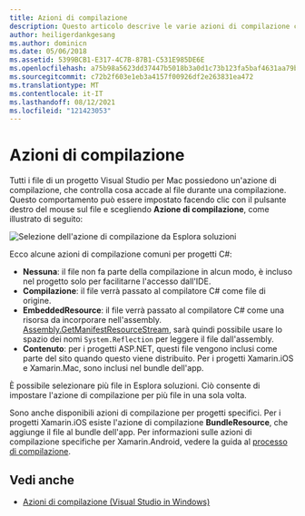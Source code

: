 ```yaml
---
title: Azioni di compilazione
description: Questo articolo descrive le varie azioni di compilazione che possono essere usate per i progetti C#
author: heiligerdankgesang
ms.author: dominicn
ms.date: 05/06/2018
ms.assetid: 5399BCB1-E317-4C7B-87B1-C531E985DE6E
ms.openlocfilehash: a75b98a5623dd37447b5018b3a0d1c73b123fa5baf4631aa79bfbf403f3458a5
ms.sourcegitcommit: c72b2f603e1eb3a4157f00926df2e263831ea472
ms.translationtype: MT
ms.contentlocale: it-IT
ms.lasthandoff: 08/12/2021
ms.locfileid: "121423053"
---
```

# <a name="build-actions"></a>Azioni di compilazione

Tutti i file di un progetto Visual Studio per Mac possiedono un'azione di compilazione, che controlla cosa accade al file durante una compilazione. Questo comportamento può essere impostato facendo clic con il pulsante destro del mouse sul file e scegliendo **Azione di compilazione**, come illustrato di seguito:

![Selezione dell'azione di compilazione da Esplora soluzioni](media/projects-and-solutions-image1.png)

Ecco alcune azioni di compilazione comuni per progetti C#:

* **Nessuna**: il file non fa parte della compilazione in alcun modo, è incluso nel progetto solo per facilitarne l'accesso dall'IDE.
* **Compilazione**: il file verrà passato al compilatore C# come file di origine.
* **EmbeddedResource**: il file verrà passato al compilatore C# come una risorsa da incorporare nell'assembly. [Assembly.GetManifestResourceStream](/dotnet/api/system.reflection.assembly.getmanifestresourcestream), sarà quindi possibile usare lo spazio dei nomi `System.Reflection` per leggere il file dall'assembly.
* **Contenuto**: per i progetti ASP.NET, questi file vengono inclusi come parte del sito quando questo viene distribuito. Per i progetti Xamarin.iOS e Xamarin.Mac, sono inclusi nel bundle dell'app.

È possibile selezionare più file in Esplora soluzioni. Ciò consente di impostare l'azione di compilazione per più file in una sola volta.

Sono anche disponibili azioni di compilazione per progetti specifici. Per i progetti Xamarin.iOS esiste l'azione di compilazione **BundleResource**, che aggiunge il file al bundle dell'app. Per informazioni sulle azioni di compilazione specifiche per Xamarin.Android, vedere la guida al [processo di compilazione](/xamarin/android/deploy-test/building-apps/build-process#Build_Actions).

## <a name="see-also"></a>Vedi anche

- [Azioni di compilazione (Visual Studio in Windows)](/visualstudio/ide/build-actions)